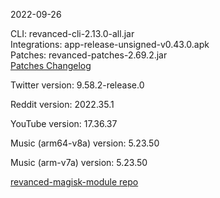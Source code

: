 2022-09-26
  
CLI: revanced-cli-2.13.0-all.jar  
Integrations: app-release-unsigned-v0.43.0.apk  
Patches: revanced-patches-2.69.2.jar  
[Patches Changelog](https://github.com/revanced/revanced-patches/releases/tag/v2.69.2)  

Twitter version: 9.58.2-release.0  

Reddit version: 2022.35.1  

YouTube version: 17.36.37  

Music (arm64-v8a) version: 5.23.50  

Music (arm-v7a) version: 5.23.50  

[revanced-magisk-module repo](https://github.com/j-hc/revanced-magisk-module)
